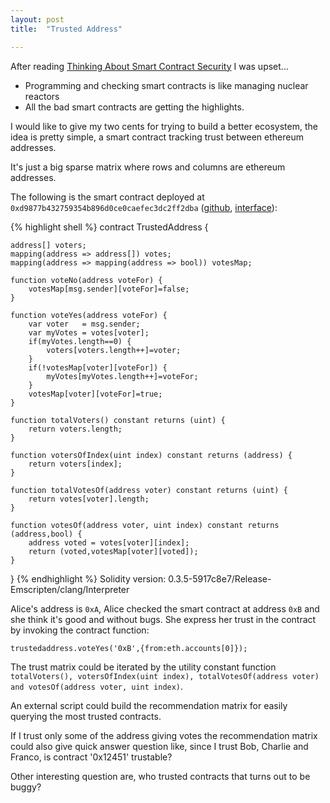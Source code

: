 ```yaml
---
layout: post
title:  "Trusted Address"

---
```


After reading [Thinking About Smart Contract Security](https://blog.ethereum.org/2016/06/19/thinking-smart-contract-security/) I was upset...

* Programming and checking smart contracts is like managing nuclear reactors
* All the bad smart contracts are getting the highlights.

I would like to give my two cents for trying to build a better ecosystem, the idea is pretty simple, a smart contract tracking trust between ethereum addresses.

It's just a big sparse matrix where rows and columns are ethereum addresses.

The following is the smart contract deployed at `0xd9877b432759354b896d0ce0caefec3dc2ff2dba` ([github](https://github.com/RCasatta/smart-contracts/blob/master/trustedaddress.sol), [interface](https://github.com/RCasatta/smart-contracts/blob/master/trustedaddress.sol.interface)):

{% highlight shell %}
contract TrustedAddress {

    address[] voters;
    mapping(address => address[]) votes;
    mapping(address => mapping(address => bool)) votesMap;

    function voteNo(address voteFor) {
        votesMap[msg.sender][voteFor]=false;
    }

    function voteYes(address voteFor) {
        var voter   = msg.sender;
        var myVotes = votes[voter];
        if(myVotes.length==0) {
            voters[voters.length++]=voter;
        }
        if(!votesMap[voter][voteFor]) {
            myVotes[myVotes.length++]=voteFor;
        }
        votesMap[voter][voteFor]=true;
    }

    function totalVoters() constant returns (uint) {
        return voters.length;
    }

    function votersOfIndex(uint index) constant returns (address) {
        return voters[index];
    }

    function totalVotesOf(address voter) constant returns (uint) {
        return votes[voter].length;
    }

    function votesOf(address voter, uint index) constant returns (address,bool) {
        address voted = votes[voter][index];
        return (voted,votesMap[voter][voted]);
    }

}
{% endhighlight %}
Solidity version: 0.3.5-5917c8e7/Release-Emscripten/clang/Interpreter

Alice's address is `0xA`, Alice checked the smart contract at address `0xB` and she think it's good and without bugs.
She express her trust in the contract by invoking the contract function:

```
trustedaddress.voteYes('0xB',{from:eth.accounts[0]});
```

The trust matrix could be iterated by the utility constant function `totalVoters(), votersOfIndex(uint index), totalVotesOf(address voter) and votesOf(address voter, uint index)`.

An external script could build the recommendation matrix for easily querying the most trusted contracts.

If I trust only some of the address giving votes the recommendation matrix could also give quick answer question like, since I trust Bob, Charlie and Franco, is contract '0x12451' trustable?

Other interesting question are, who trusted contracts that turns out to be buggy?
